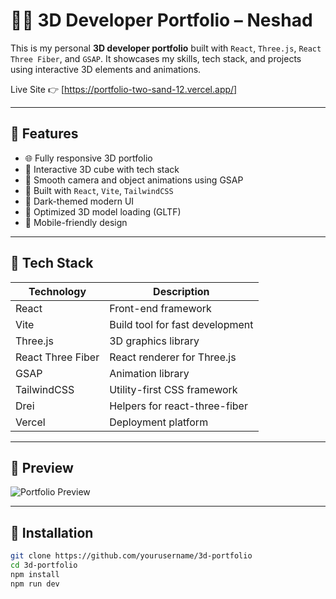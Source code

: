 # 🧑‍💻 3D Developer Portfolio – Neshad

This is my personal **3D developer portfolio** built with `React`, `Three.js`, `React Three Fiber`, and `GSAP`. It showcases my skills, tech stack, and projects using interactive 3D elements and animations.

Live Site 👉 [https://portfolio-two-sand-12.vercel.app/]

---

## 🔮 Features

- 🌐 Fully responsive 3D portfolio
- 🎯 Interactive 3D cube with tech stack
- 🧭 Smooth camera and object animations using GSAP
- 🧱 Built with `React`, `Vite`, `TailwindCSS`
- 🌈 Dark-themed modern UI
- 🧩 Optimized 3D model loading (GLTF)
- 📱 Mobile-friendly design

---

## 🚀 Tech Stack

| Technology | Description |
|------------|-------------|
| React | Front-end framework |
| Vite | Build tool for fast development |
| Three.js | 3D graphics library |
| React Three Fiber | React renderer for Three.js |
| GSAP | Animation library |
| TailwindCSS | Utility-first CSS framework |
| Drei | Helpers for react-three-fiber |
| Vercel | Deployment platform |

---

## 📸 Preview

![Portfolio Preview](./preview.png)

---

## 🔧 Installation

```bash
git clone https://github.com/yourusername/3d-portfolio
cd 3d-portfolio
npm install
npm run dev